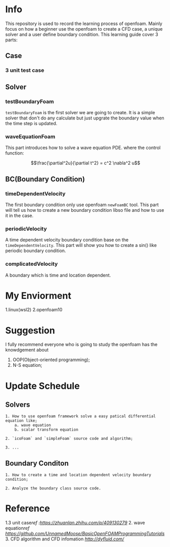 # Info
This repository is used to record the learning process of openfoam. Mainly focus on
how a beginner use the openfoam to create a CFD case, a unique solver and a user define 
boundary condition. This learning guide cover 3 parts:

## Case

### 3 unit test case

## Solver

### testBoundaryFoam

`testBoundaryFoam` is the first solver we are going to create. It is a simple solver that don't do any 
calculate but just upgrate the boundary value when the time step is updated.

### waveEquationFoam

This part introduces how to solve a wave equation PDE. where the control function:


$$\frac{\partial^2u}{\partial t^2} = c^2 \nabla^2 u$$

## BC(Boundary Condition)

### timeDependentVelocity

The first boundary condition only use openfoam `newFoamBC` tool. This part will tell us how to create a new boundary condition libso file and how to use it in the case.

### periodicVelocity

A time dependent velocity boundary condition base on the `timeDependentVelocity`. This part will show you how to create a sin() like periodic boundary condition.

### complicatedVelocity

A boundary which is time and location dependent.

# My Enviorment

1.linux(wsl2)
2.openfoam10

# Suggestion
I fully recommend everyone who is going to study the openfoam has the knowdgement about

1. OOP(Object-oriented programming);
2. N-S equation;

# Update Schedule

## Solvers
    1. How to use openfoam framework solve a easy patical differential equation like;
        a. wave equation
        b. scalar transform equation

    2. `icoFoam` and `simpleFoam` source code and algorithm;

    3. ...

## Boundary Conditon
    1. How to create a time and location dependent velocity boundary condition;

    2. Analyze the boundary class source code.

# Reference

1.3 unit case*ref :https://zhuanlan.zhihu.com/p/409130279*
2. wave equation*ref https://github.com/UnnamedMoose/BasicOpenFOAMProgrammingTutorials*
3. CFD algorithm and CFD infomation *http://dyfluid.com/*